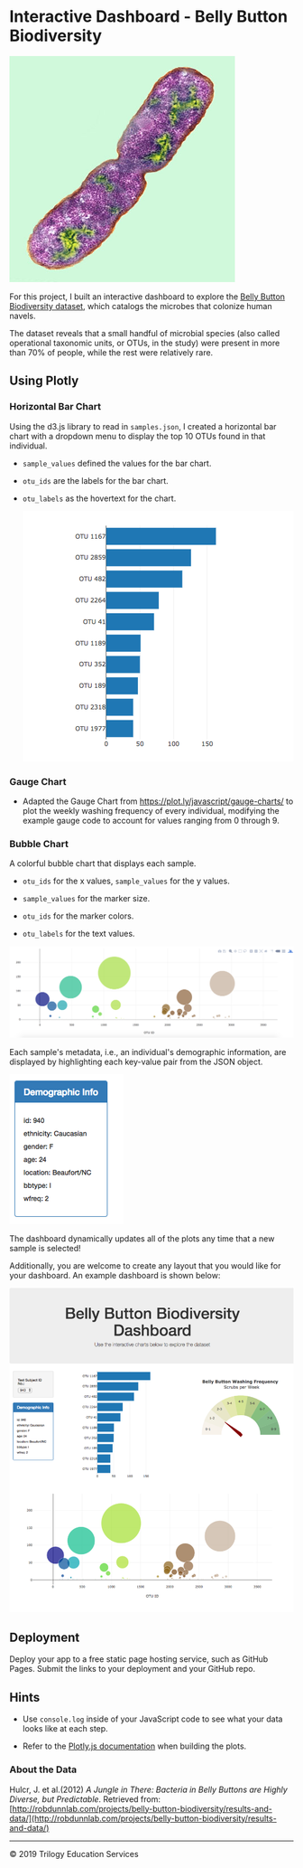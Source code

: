 # Interactive Dashboard - Belly Button Biodiversity

![Bacteria by filterforge.com](images/bacteria.jpg)

For this project, I built an interactive dashboard to explore the [Belly Button Biodiversity dataset](http://robdunnlab.com/projects/belly-button-biodiversity/), which catalogs the microbes that colonize human navels.

The dataset reveals that a small handful of microbial species (also called operational taxonomic units, or OTUs, in the study) were present in more than 70% of people, while the rest were relatively rare.

## Using Plotly
### Horizontal Bar Chart
Using the d3.js library to read in `samples.json`, 
I created a horizontal bar chart with a dropdown menu to display the top 10 OTUs found in that individual.

* `sample_values` defined the values for the bar chart.

* `otu_ids` are the labels for the bar chart.

* `otu_labels` as the hovertext for the chart.

  ![bar Chart](images/horizontal-bar-chart.png)
### Gauge Chart
* Adapted the Gauge Chart from <https://plot.ly/javascript/gauge-charts/> to plot the weekly washing frequency of every individual,
modifying the example gauge code to account for values ranging from 0 through 9.
### Bubble Chart
A colorful bubble chart that displays each sample.

* `otu_ids` for the x values, `sample_values` for the y values.

* `sample_values` for the marker size.

* `otu_ids` for the marker colors.

* `otu_labels` for the text values.

![Bubble Chart](images/bubble_chart.png)

Each sample's metadata, i.e., an individual's demographic information,
are displayed by highlighting each key-value pair from the JSON object.

![metadata](images/metadata.png)

The dashboard dynamically updates all of the plots any time that a new sample is selected!

Additionally, you are welcome to create any layout that you would like for your dashboard. An example dashboard is shown below:

![dashboard](images/complete-layout.png)

## Deployment

Deploy your app to a free static page hosting service, such as GitHub Pages. Submit the links to your deployment and your GitHub repo.

## Hints

* Use `console.log` inside of your JavaScript code to see what your data looks like at each step.

* Refer to the [Plotly.js documentation](https://plot.ly/javascript/) when building the plots.

### About the Data

Hulcr, J. et al.(2012) _A Jungle in There: Bacteria in Belly Buttons are Highly Diverse, but Predictable_. Retrieved from: [http://robdunnlab.com/projects/belly-button-biodiversity/results-and-data/](http://robdunnlab.com/projects/belly-button-biodiversity/results-and-data/)

- - -

© 2019 Trilogy Education Services
